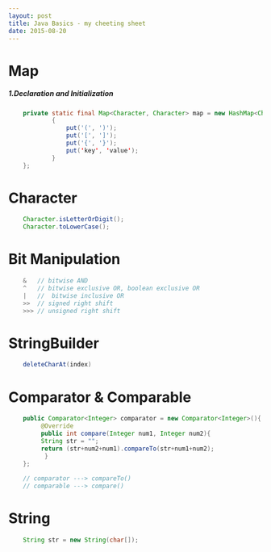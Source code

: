 ```yaml
---
layout: post
title: Java Basics - my cheeting sheet
date: 2015-08-20
---
```

# Map
##### 1.Declaration and Initialization
~~~ java
    private static final Map<Character, Character> map = new HashMap<Character, Character>(){
            {
                put('(', ')');
                put('[', ']');
                put('{', '}');
                put('key', 'value');
            }
    };
~~~
# Character
```java
    Character.isLetterOrDigit();
    Character.toLowerCase();
```
# Bit Manipulation
```java
    &   // bitwise AND
    ^   // bitwise exclusive OR, boolean exclusive OR 
    |   //  bitwise inclusive OR
    >>  // signed right shift
    >>> // unsigned right shift
```
# StringBuilder

```java
    deleteCharAt(index)
```
# Comparator & Comparable
```java
    public Comparator<Integer> comparator = new Comparator<Integer>(){
         @Override
         public int compare(Integer num1, Integer num2){
         String str = "";
         return (str+num2+num1).compareTo(str+num1+num2);
          }
    };
    
    // comparator ---> compareTo()
    // comparable ---> compare()
```
# String
```java
    String str = new String(char[]);
```
